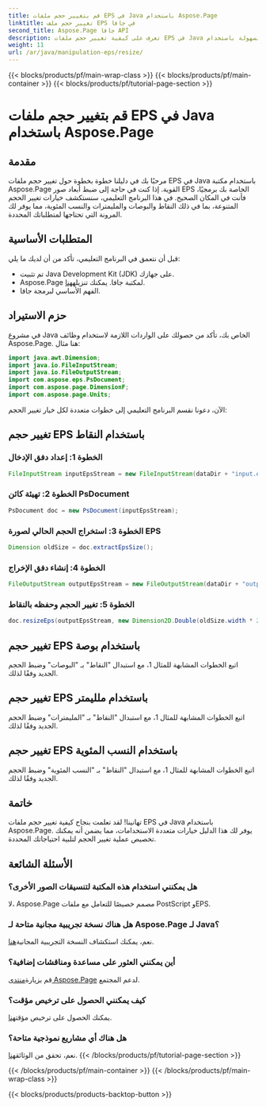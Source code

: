 ```yaml
---
title: قم بتغيير حجم ملفات EPS في Java باستخدام Aspose.Page
linktitle: تغيير حجم ملف EPS في جافا
second_title: Aspose.Page جافا API
description: تعرف على كيفية تغيير حجم ملفات EPS في Java بسهولة باستخدام Aspose.Page لـ Java. اتبع دليلنا الشامل للحصول على تعليمات خطوة بخطوة.
weight: 11
url: /ar/java/manipulation-eps/resize/
---
```


{{< blocks/products/pf/main-wrap-class >}}
{{< blocks/products/pf/main-container >}}
{{< blocks/products/pf/tutorial-page-section >}}

# قم بتغيير حجم ملفات EPS في Java باستخدام Aspose.Page

## مقدمة
مرحبًا بك في دليلنا خطوة بخطوة حول تغيير حجم ملفات EPS في Java باستخدام مكتبة Aspose.Page القوية. إذا كنت في حاجة إلى ضبط أبعاد صور EPS الخاصة بك برمجيًا، فأنت في المكان الصحيح. في هذا البرنامج التعليمي، سنستكشف خيارات تغيير الحجم المتنوعة، بما في ذلك النقاط والبوصات والمليمترات والنسب المئوية، مما يوفر لك المرونة التي تحتاجها لمتطلباتك المحددة.
## المتطلبات الأساسية
قبل أن نتعمق في البرنامج التعليمي، تأكد من أن لديك ما يلي:
- تم تثبيت Java Development Kit (JDK) على جهازك.
-  Aspose.Page لمكتبة جافا. يمكنك تنزيله[هنا](https://releases.aspose.com/page/java/).
- الفهم الأساسي لبرمجة جافا.
## حزم الاستيراد
في مشروع Java الخاص بك، تأكد من حصولك على الواردات اللازمة لاستخدام وظائف Aspose.Page. هنا مثال:
```java
import java.awt.Dimension;
import java.io.FileInputStream;
import java.io.FileOutputStream;
import com.aspose.eps.PsDocument;
import com.aspose.page.DimensionF;
import com.aspose.page.Units;

```
الآن، دعونا نقسم البرنامج التعليمي إلى خطوات متعددة لكل خيار تغيير الحجم:
## تغيير حجم EPS باستخدام النقاط
### الخطوة 1: إعداد دفق الإدخال
```java
FileInputStream inputEpsStream = new FileInputStream(dataDir + "input.eps");
```
### الخطوة 2: تهيئة كائن PsDocument
```java
PsDocument doc = new PsDocument(inputEpsStream);
```
### الخطوة 3: استخراج الحجم الحالي لصورة EPS
```java
Dimension oldSize = doc.extractEpsSize();
```
### الخطوة 4: إنشاء دفق الإخراج
```java
FileOutputStream outputEpsStream = new FileOutputStream(dataDir + "output_resize_points.eps");
```
### الخطوة 5: تغيير الحجم وحفظه بالنقاط
```java
doc.resizeEps(outputEpsStream, new Dimension2D.Double(oldSize.width * 2, oldSize.height * 2), Units.Points);
```
## تغيير حجم EPS باستخدام بوصة
اتبع الخطوات المشابهة للمثال 1، مع استبدال "النقاط" بـ "البوصات" وضبط الحجم الجديد وفقًا لذلك.
## تغيير حجم EPS باستخدام ملليمتر
اتبع الخطوات المشابهة للمثال 1، مع استبدال "النقاط" بـ "المليمترات" وضبط الحجم الجديد وفقًا لذلك.
## تغيير حجم EPS باستخدام النسب المئوية
اتبع الخطوات المشابهة للمثال 1، مع استبدال "النقاط" بـ "النسب المئوية" وضبط الحجم الجديد وفقًا لذلك.
## خاتمة
تهانينا! لقد تعلمت بنجاح كيفية تغيير حجم ملفات EPS في Java باستخدام Aspose.Page. يوفر لك هذا الدليل خيارات متعددة الاستخدامات، مما يضمن أنه يمكنك تخصيص عملية تغيير الحجم لتلبية احتياجاتك المحددة.

## الأسئلة الشائعة
### هل يمكنني استخدام هذه المكتبة لتنسيقات الصور الأخرى؟
لا، Aspose.Page مصمم خصيصًا للتعامل مع ملفات PostScript وEPS.
### هل هناك نسخة تجريبية مجانية متاحة لـ Aspose.Page لـ Java؟
نعم، يمكنك استكشاف النسخة التجريبية المجانية[هنا](https://releases.aspose.com/).
### أين يمكنني العثور على مساعدة ومناقشات إضافية؟
 قم بزيارة[منتدى Aspose.Page](https://forum.aspose.com/c/page/39) لدعم المجتمع.
### كيف يمكنني الحصول على ترخيص مؤقت؟
 يمكنك الحصول على ترخيص مؤقت[هنا](https://purchase.aspose.com/temporary-license/).
### هل هناك أي مشاريع نموذجية متاحة؟
 نعم، تحقق من الوثائق[هنا](https://reference.aspose.com/page/java/).
{{< /blocks/products/pf/tutorial-page-section >}}

{{< /blocks/products/pf/main-container >}}
{{< /blocks/products/pf/main-wrap-class >}}

{{< blocks/products/products-backtop-button >}}
